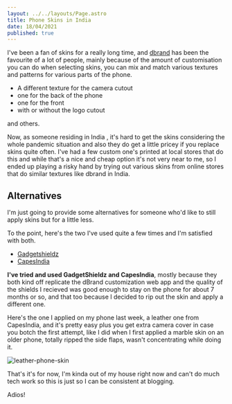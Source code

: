 ```yaml
---
layout: ../../layouts/Page.astro
title: Phone Skins in India
date: 18/04/2021
published: true
---
```


I've been a fan of skins for a really long time, and [dbrand](https://dbrand.com/) has been the favourite of a lot of people, mainly because of the amount of customisation you can do when selecting skins, you can mix and match various textures and patterns for various parts of the phone.

- A different texture for the camera cutout
- one for the back of the phone
- one for the front
- with or without the logo cutout

and others.

Now, as someone residing in India , it's hard to get the skins considering the whole pandemic situation and also they do get a little pricey if you replace skins quite often. I've had a few custom one's printed at local stores that do this and while that's a nice and cheap option it's not very near to me, so I ended up playing a risky hand by trying out various skins from online stores that do similar textures like dbrand in India.

## Alternatives

I'm just going to provide some alternatives for someone who'd like to still apply skins but for a little less.

To the point, here's the two I've used quite a few times and I'm satisfied with both.

- [Gadgetshieldz](https://www.gadgetshieldz.com/)
- [CapesIndia](https://www.capesindia.com/)

**I've tried and used GadgetShieldz and CapesIndia**, mostly because they both kind off replicate the dBrand customization web app and the quality of the shields I recieved was good enough to stay on the phone for about 7 months or so, and that too because I decided to rip out the skin and apply a different one.

Here's the one I applied on my phone last week, a leather one from CapesIndia, and it's pretty easy plus you get extra camera cover in case you botch the first attempt, like I did when I first applied a marble skin on an older phone, totally ripped the side flaps, wasn't concentrating while doing it.

![leather-phone-skin](/assets/leather-phone-skin.png)

That's it's for now, I'm kinda out of my house right now and can't do much tech work so this is just so I can be consistent at blogging.

Adios!
